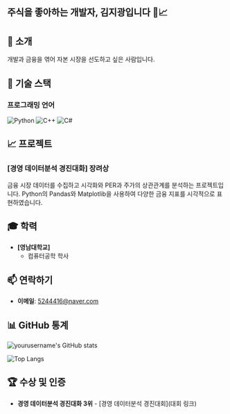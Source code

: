 ## 주식을 좋아하는 개발자, 김지광입니다 💼📈

## 🧠 소개
개발과 금융을 엮어 자본 시장을 선도하고 싶은 사람입니다.

## 🔧 기술 스택

### 프로그래밍 언어
![Python](https://img.shields.io/badge/Python-3776AB?&logo=python&logoColor=white)
![C++](https://img.shields.io/badge/C++-00599C?&logo=c%2B%2B&logoColor=white)
![C#](https://img.shields.io/badge/C%23-239120?logo=c-sharp&logoColor=white&style=flat-square)



## 📈 프로젝트

### [경영 데이터분석 경진대화] 장려상
금융 시장 데이터를 수집하고 시각화와 PER과 주가의 상관관계를 분석하는 프로젝트입니다. Python의 Pandas와 Matplotlib을 사용하여 다양한 금융 지표를 시각적으로 표현하였습니다.

## 🎓 학력

- **[영남대학교]**
  - 컴퓨터공학 학사

## 📫 연락하기

- **이메일**: [5244416@naver.com](mailto:5244416@naver.com)

## 📊 GitHub 통계

![yourusername's GitHub stats](https://github-readme-stats.vercel.app/api?username=klm4416&show_icons=true&theme=radical)

![Top Langs](https://github-readme-stats.vercel.app/api/top-langs/?username=klm4416&layout=compact&theme=radical)

## 🏆 수상 및 인증

- **경영 데이터분석 경진대화 3위** - [경영 데이터분석 경진대회](대회 링크)



